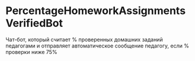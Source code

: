 # PercentageHomeworkAssignmentsVerifiedBot
Чат-бот, который считает % проверенных домашних заданий педагогами и отправляет автоматическое сообщение педагогу, если % проверки ниже 75%

